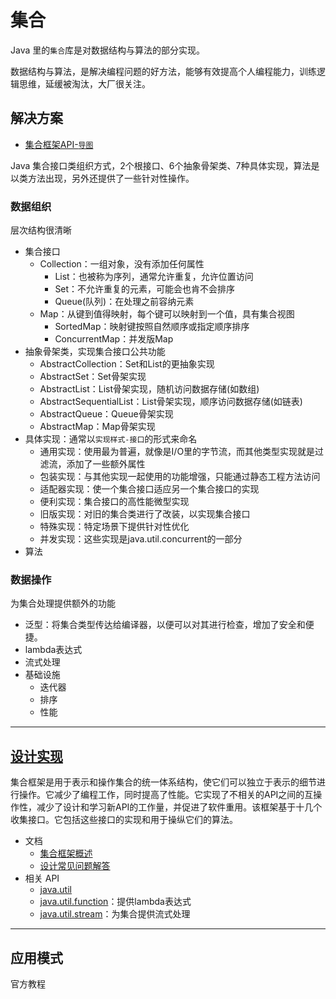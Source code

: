 #   集合

Java 里的`集合`库是对数据结构与算法的部分实现。

数据结构与算法，是解决编程问题的好方法，能够有效提高个人编程能力，训练逻辑思维，延缓被淘汰，大厂很关注。

##  解决方案

-   [集合框架API-`导图`](https://www.processon.com/view/link/5e6df68ee4b011fcce9621fd)

Java 集合接口类组织方式，2个根接口、6个抽象骨架类、7种具体实现，算法是以类方法出现，另外还提供了一些针对性操作。

### 数据组织

层次结构很清晰

-   集合接口
    -   Collection：一组对象，没有添加任何属性
        -   List：也被称为序列，通常允许重复，允许位置访问
        -   Set：不允许重复的元素，可能会也肯不会排序
        -   Queue(队列)：在处理之前容纳元素
    -   Map：从键到值得映射，每个键可以映射到一个值，具有集合视图
        -   SortedMap：映射键按照自然顺序或指定顺序排序
        -   ConcurrentMap：并发版Map
-   抽象骨架类，实现集合接口公共功能
    -   AbstractCollection：Set和List的更抽象实现
    -   AbstractSet：Set骨架实现
    -   AbstractList：List骨架实现，随机访问数据存储(如数组)
    -   AbstractSequentialList：List骨架实现，顺序访问数据存储(如链表)
    -   AbstractQueue：Queue骨架实现
    -   AbstractMap：Map骨架实现
-   具体实现：通常以`实现样式-接口`的形式来命名
    -   通用实现：使用最为普遍，就像是I/O里的字节流，而其他类型实现就是过滤流，添加了一些额外属性
    -   包装实现：与其他实现一起使用的功能增强，只能通过静态工程方法访问
    -   适配器实现：使一个集合接口适应另一个集合接口的实现
    -   便利实现：集合接口的高性能微型实现
    -   旧版实现：对旧的集合类进行了改装，以实现集合接口
    -   特殊实现：特定场景下提供针对性优化
    -   并发实现：这些实现是java.util.concurrent的一部分
-   算法

### 数据操作

为集合处理提供额外的功能

-   泛型：将集合类型传达给编译器，以便可以对其进行检查，增加了安全和便捷。
-   lambda表达式
-   流式处理
-   基础设施
    -   迭代器
    -   排序
    -   性能

----

##  [设计实现](https://docs.oracle.com/javase/8/docs/technotes/guides/collections/index.html)

集合框架是用于表示和操作集合的统一体系结构，使它们可以独立于表示的细节进行操作。它减少了编程工作，同时提高了性能。它实现了不相关的API之间的互操作性，减少了设计和学习新API的工作量，并促进了软件重用。该框架基于十几个收集接口。它包括这些接口的实现和用于操纵它们的算法。

-   文档
    -   [集合框架概述](401x.md)
    -   [设计常见问题解答](404x.md)
-   相关 API 
    -   [java.util](https://docs.oracle.com/javase/8/docs/api/java/util/package-summary.html)
    -   [java.util.function](https://docs.oracle.com/javase/8/docs/api/java/util/function/package-summary.html)：提供lambda表达式
    -   [java.util.stream](https://docs.oracle.com/javase/8/docs/api/java/util/stream/package-summary.html)：为集合提供流式处理


-----

##  应用模式

官方教程

